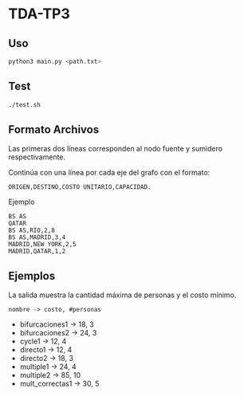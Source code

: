 # TDA-TP3

## Uso

```sh
python3 main.py <path.txt>
```

## Test

```sh
./test.sh
```

## Formato Archivos

Las primeras dos líneas corresponden al nodo fuente y sumidero respectivamente.

Continúa con una línea por cada eje del grafo con el formato:

    ORIGEN,DESTINO,COSTO UNITARIO,CAPACIDAD.

Ejemplo

```
BS AS
QATAR
BS AS,RIO,2,8
BS AS,MADRID,3,4
MADRID,NEW YORK,2,5
MADRID,QATAR,1,2
```

## Ejemplos

La salida muestra la cantidad máxima de personas y el costo mínimo.

    nombre -> costo, #personas

- bifurcaciones1 -> 18, 3
- bifurcaciones2 -> 24, 3
- cycle1 -> 12, 4
- directo1 -> 12, 4
- directo2 -> 18, 3
- multiple1 -> 24, 4
- multiple2 -> 85, 10
- mult_correctas1 -> 30, 5
